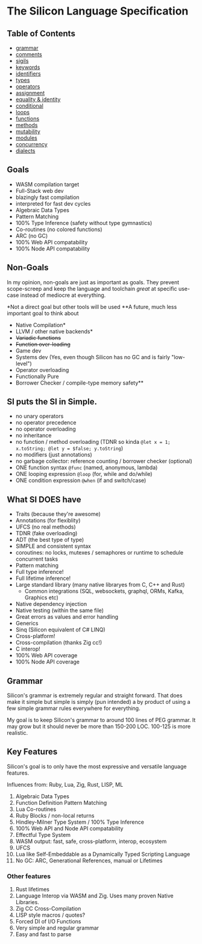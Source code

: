 # The Silicon Language Specification

## Table of Contents

- [grammar](./grammar.md)
- [comments](./comments.md)
- [sigils](./sigils.md)
- [keywords](./keywords.md)
- [identifiers](./identifiers)
- [types](./types.md)
- [operators](./operators.md)
- [assignment](./assignment.md)
- [equality & identity](./equality-identity.md)
- [conditional](./conditional.md)
- [loops](./loops.md)
- [functions](./functions.md)
- [methods](./tdnr.md)
- [mutability](./mutability.md)
- [modules](./modules.md)
- [concurrency](./concurrency.md)
- [dialects](./dialects.md)

## Goals

- WASM compilation target
- Full-Stack web dev
- blazingly fast compilation
- interpreted for fast dev cycles
- Algebraic Data Types
- Pattern Matching
- 100% Type Inference (safety without type gymnastics)
- Co-routines (no colored functions)
- ARC (no GC)
- 100% Web API compatability
- 100% Node API compatability

## Non-Goals

In my opinion, non-goals are just as important as goals. They prevent scope-screep and keep the language and toolchain _great_ at specific use-case instead of
mediocre at everything.

\*Not a direct goal but other tools will be used
\*\*A future, much less important goal to think about

- Native Compilation\*
- LLVM / other native backends\*
- ~~Variadic functions~~
- ~~Function over-loading~~
- Game dev
- Systems dev (Yes, even though Silicon has no GC and is fairly "low-level")
- Operator overloading
- Functionally Pure
- Borrower Checker / compile-type memory safety\*\*

## SI puts the SI in Simple.

- no unary operators
- no operator precedence
- no operator overloading
- no inheritance
- no function / method overloading (TDNR so kinda `@let x = 1; x.toString; @let y = $false; y.toString`)
- no modifiers (just annotations)
- no garbage collector: reference counting / borrower checker (optional)
- ONE function syntax `@func` (named, anonymous, lambda)
- ONE looping expression `@loop` (for, while and do/while)
- ONE condition expression `@when` (if and switch/case)

## What SI DOES have

- Traits (because they're awesome)
- Annotations (for flexiblity)
- UFCS (no real methods)
- TDNR (fake overloading)
- ADT (the best type of type)
- SIMPLE and consistent syntax
- coroutines: no locks, mutexes / semaphores or runtime to schedule concurrent tasks
- Pattern matching
- Full type inference!
- Full lifetime inference!
- Large standard library (many native libraryes from C, C++ and Rust)
  - Common integrations (SQL, websockets, graphql, ORMs, Kafka, Graphics etc)
- Native dependency injection
- Native testing (within the same file)
- Great errors as values and error handling
- Generics
- Sinq (Silicon equivalent of C# LINQ)
- Cross-platform!
- Cross-compilation (thanks Zig cc!)
- C interop!
- 100% Web API coverage
- 100% Node API coverage

## Grammar

Silicon's grammar is extremely regular and straight forward. That does make it simple but simple is simply (pun intended) a
by product of using a few simple grammar rules everywhere for everything.

My goal is to keep Silicon's grammar to around 100 lines of PEG grammar. It may grow but it should never be more than 150-200 LOC. 100-125 is more realistic.

## Key Features

Silicon's goal is to only have the most expressive and versatile language features.

Influences from: Ruby, Lua, Zig, Rust, LISP, ML

1. Algebraic Data Types
1. Function Definition Pattern Matching
1. Lua Co-routines
1. Ruby Blocks / non-local returns
1. Hindley-Milner Type System / 100% Type Inference
1. 100% Web API and Node API compatability
1. Effectful Type System
1. WASM output: fast, safe, cross-platform, interop, ecosystem
1. UFCS
1. Lua like Self-Embeddable as a Dynamically Typed Scripting Language
1. No GC: ARC, Generational References, manual or Lifetimes

### Other features

1. Rust lifetimes
1. Language Interop via WASM and Zig. Uses many proven Native Libraries.
1. Zig CC Cross-Compilation
1. LISP style macros / quotes?
1. Forced DI of I/O Functions
1. Very simple and regular grammar
1. Easy and fast to parse
